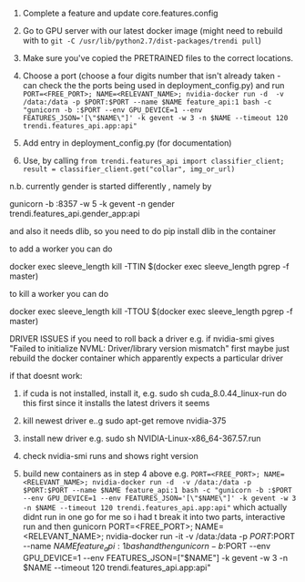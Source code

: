1. Complete a feature and update core.features.config
2. Go to GPU server with our latest docker image (might need to rebuild with to `git -C /usr/lib/python2.7/dist-packages/trendi pull`)
3. Make sure you've copied the PRETRAINED files to the correct locations.
4. Choose a port (choose a four digits number that isn't already taken - can check the the ports being used in deployment_config.py) and run `PORT=<FREE_PORT>; NAME=<RELEVANT_NAME>; nvidia-docker run -d  -v /data:/data -p $PORT:$PORT --name $NAME feature_api:1 bash -c "gunicorn -b :$PORT --env GPU_DEVICE=1 --env FEATURES_JSON='[\"$NAME\"]' -k gevent -w 3 -n $NAME --timeout 120 trendi.features_api.app:api"`

5. Add entry in deployment_config.py (for documentation)
6. Use, by calling `from trendi.features_api import classifier_client; result = classifier_client.get("collar", img_or_url)`


n.b. currently gender is started differently , namely by 

gunicorn -b :8357 -w 5 -k gevent -n gender trendi.features_api.gender_app:api

and also it needs dlib, so you need to do pip install dlib in the container


to add a worker you can do 

docker exec sleeve_length kill -TTIN $(docker exec sleeve_length pgrep -f master)

to kill a worker you can do 

docker exec sleeve_length kill -TTOU $(docker exec sleeve_length pgrep -f master)



DRIVER ISSUES
if you need to roll back a driver e.g. if nvidia-smi gives "Failed to initialize NVML: Driver/library version mismatch"
first maybe just rebuild the docker container which apparently expects a particular driver

if that doesnt work:
1. if cuda is not installed, install it, e.g.
sudo sh cuda_8.0.44_linux-run
do this first since it installs the latest drivers it seems

2. kill newest driver e..g
sudo apt-get remove nvidia-375

3. install new driver e.g.
sudo sh NVIDIA-Linux-x86_64-367.57.run

4. check nvidia-smi runs and shows right version

5. build new containers as in step 4 above e.g.
`PORT=<FREE_PORT>; NAME=<RELEVANT_NAME>; nvidia-docker run -d  -v /data:/data -p $PORT:$PORT --name $NAME feature_api:1 bash -c "gunicorn -b :$PORT --env GPU_DEVICE=1 --env FEATURES_JSON='[\"$NAME\"]' -k gevent -w 3 -n $NAME --timeout 120 trendi.features_api.app:api"`
which actually didnt run in one go for me so i had t break it into two parts, interactive run and then gunicorn
PORT=<FREE_PORT>; NAME=<RELEVANT_NAME>; nvidia-docker run -it  -v /data:/data -p $PORT:$PORT --name $NAME feature_api:1 bash
and then
gunicorn -b :$PORT --env GPU_DEVICE=1 --env FEATURES_JSON=[\"$NAME\"] -k gevent -w 3 -n $NAME --timeout 120 trendi.features_api.app:api"
